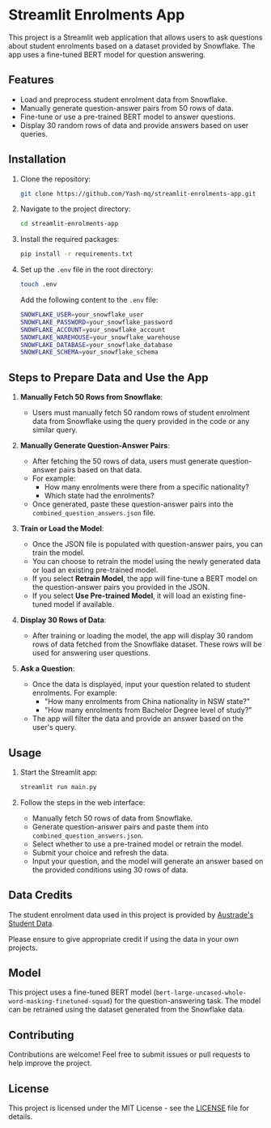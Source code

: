 # Streamlit Enrolments App

This project is a Streamlit web application that allows users to ask questions about student enrolments based on a dataset provided by Snowflake. The app uses a fine-tuned BERT model for question answering.

## Features

- Load and preprocess student enrolment data from Snowflake.
- Manually generate question-answer pairs from 50 rows of data.
- Fine-tune or use a pre-trained BERT model to answer questions.
- Display 30 random rows of data and provide answers based on user queries.

## Installation

1. Clone the repository:
    ```bash
    git clone https://github.com/Yash-mq/streamlit-enrolments-app.git
    ```

2. Navigate to the project directory:
    ```bash
    cd streamlit-enrolments-app
    ```

3. Install the required packages:
    ```bash
    pip install -r requirements.txt
    ```

4. Set up the `.env` file in the root directory:
    ```bash
    touch .env
    ```

    Add the following content to the `.env` file:
    ```bash
    SNOWFLAKE_USER=your_snowflake_user
    SNOWFLAKE_PASSWORD=your_snowflake_password
    SNOWFLAKE_ACCOUNT=your_snowflake_account
    SNOWFLAKE_WAREHOUSE=your_snowflake_warehouse
    SNOWFLAKE_DATABASE=your_snowflake_database
    SNOWFLAKE_SCHEMA=your_snowflake_schema
    ```

## Steps to Prepare Data and Use the App

1. **Manually Fetch 50 Rows from Snowflake**:
    - Users must manually fetch 50 random rows of student enrolment data from Snowflake using the query provided in the code or any similar query.
  
2. **Manually Generate Question-Answer Pairs**:
    - After fetching the 50 rows of data, users must generate question-answer pairs based on that data.
    - For example:
      - How many enrolments were there from a specific nationality?
      - Which state had the enrolments?
    - Once generated, paste these question-answer pairs into the `combined_question_answers.json` file.

3. **Train or Load the Model**:
    - Once the JSON file is populated with question-answer pairs, you can train the model.
    - You can choose to retrain the model using the newly generated data or load an existing pre-trained model.
    - If you select **Retrain Model**, the app will fine-tune a BERT model on the question-answer pairs you provided in the JSON.
    - If you select **Use Pre-trained Model**, it will load an existing fine-tuned model if available.

4. **Display 30 Rows of Data**:
    - After training or loading the model, the app will display 30 random rows of data fetched from the Snowflake dataset. These rows will be used for answering user questions.

5. **Ask a Question**:
    - Once the data is displayed, input your question related to student enrolments. For example:
      - "How many enrolments from China nationality in NSW state?"
      - "How many enrolments from Bachelor Degree level of study?"
    - The app will filter the data and provide an answer based on the user's query.

## Usage

1. Start the Streamlit app:
    ```bash
    streamlit run main.py
    ```

2. Follow the steps in the web interface:
    - Manually fetch 50 rows of data from Snowflake.
    - Generate question-answer pairs and paste them into `combined_question_answers.json`.
    - Select whether to use a pre-trained model or retrain the model.
    - Submit your choice and refresh the data.
    - Input your question, and the model will generate an answer based on the provided conditions using 30 rows of data.

## Data Credits

The student enrolment data used in this project is provided by [Austrade's Student Data](https://education.austrade.gov.au/data-download-student-data). 

Please ensure to give appropriate credit if using the data in your own projects.

## Model

This project uses a fine-tuned BERT model (`bert-large-uncased-whole-word-masking-finetuned-squad`) for the question-answering task. The model can be retrained using the dataset generated from the Snowflake data.

## Contributing

Contributions are welcome! Feel free to submit issues or pull requests to help improve the project.

## License

This project is licensed under the MIT License - see the [LICENSE](LICENSE) file for details.
